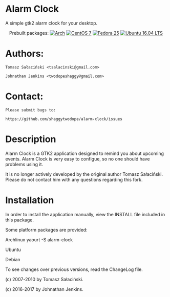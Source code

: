 Alarm Clock
===========================
A simple gtk2 alarm clock for your desktop. 

<p align="center">
Prebuilt packages:
<a href="https://github.com/shaggytwodope/alarm-clock/releases/latest"><img src="https://bytepackager.com/badge/bpglRXT6jEPuVRsSmFzJhi7sAV0/status.svg" alt="Arch" /></a>
<a href="https://github.com/shaggytwodope/alarm-clock/releases/latest"><img src="https://bytepackager.com/badge/oTvrNfkVPhxrwKIFrKXKIL3A2oM/status.svg" alt="CentOS 7" /></a>
<a href="https://github.com/shaggytwodope/alarm-clock/releases/latest"><img src="https://bytepackager.com/badge/UB7W-oAkOJotAHZqsVBtdZqqdyI/status.svg" alt="Fedora 25" /></a>
<a href="https://github.com/shaggytwodope/alarm-clock/releases/latest"><img src="https://bytepackager.com/badge/YsrntUPqixiz5KM2ZgtcGtI0EjI/status.svg" alt="Ubuntu 16.04 LTS" /></a>
</p>


Authors:
===========
    Tomasz Sałaciński <tsalacinski@gmail.com>
    
    Johnathan Jenkins <twodopeshaggy@gmail.com>

Contact:
===========
    Please submit bugs to:
    
    https://github.com/shaggytwodope/alarm-clock/issues


Description
===========

Alarm Clock is a GTK2 application designed to remind you
about upcoming events. Alarm Clock is very easy to configue,
so no one should have problems using it.

It is no longer actively developed by the original author Tomasz Sałaciński.
Please do not contact him with any questions regarding this fork.

Installation
============

In order to install the application manually, view the INSTALL file included
in this package.

Some platform packages are provided:

Archlinux
yaourt -S alarm-clock

Ubuntu

Debian

To see changes over previous versions, read the ChangeLog file.

(c) 2007-2010 by Tomasz Sałaciński.

(c) 2016-2017 by Johnathan Jenkins.

